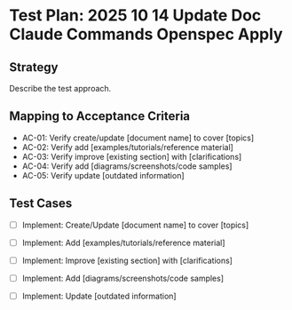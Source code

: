 # Test Plan: 2025 10 14 Update Doc Claude Commands Openspec Apply

## Strategy

Describe the test approach.

## Mapping to Acceptance Criteria

- AC-01: Verify create/update [document name] to cover [topics]
- AC-02: Verify add [examples/tutorials/reference material]
- AC-03: Verify improve [existing section] with [clarifications]
- AC-04: Verify add [diagrams/screenshots/code samples]
- AC-05: Verify update [outdated information]

## Test Cases

- [ ] Implement: Create/Update [document name] to cover [topics]
- [ ] Implement: Add [examples/tutorials/reference material]
- [ ] Implement: Improve [existing section] with [clarifications]
- [ ] Implement: Add [diagrams/screenshots/code samples]
- [ ] Implement: Update [outdated information]

